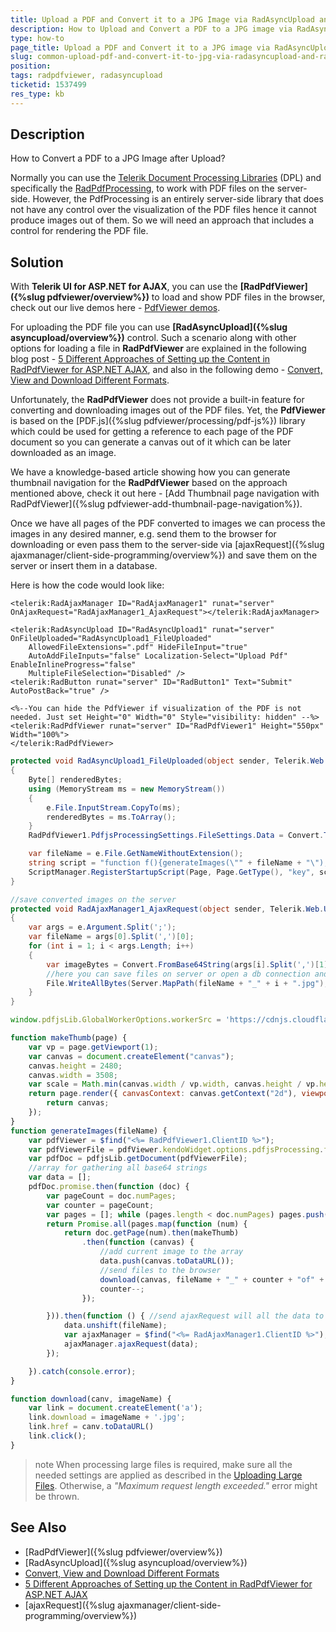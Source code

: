 ```yaml
---
title: Upload a PDF and Convert it to a JPG Image via RadAsyncUpload and RadPdfViewer
description: How to Upload and Convert a PDF to a JPG image via RadAsyncUpload and RadPdfViewer
type: how-to
page_title: Upload a PDF and Convert it to a JPG image via RadAsyncUpload and RadPdfViewer
slug: common-upload-pdf-and-convert-it-to-jpg-via-radasyncupload-and-radpdfviewer
position: 
tags: radpdfviewer, radasyncupload
ticketid: 1537499
res_type: kb
---
```


## Description

How to Convert a PDF to a JPG Image after Upload?

Normally you can use the [Telerik Document Processing Libraries](https://docs.telerik.com/devtools/document-processing/introduction) (DPL) and specifically the [RadPdfProcessing](https://docs.telerik.com/devtools/document-processing/libraries/radpdfprocessing/overview), to work with PDF files on the server-side. However, the PdfProcessing is an entirely server-side library that does not have any control over the visualization of the PDF files hence it cannot produce images out of them. So we will need an approach that includes a control for rendering the PDF file.

## Solution

With **Telerik UI for ASP.NET for AJAX**, you can use the **[RadPdfViewer]({%slug pdfviewer/overview%})** to load and show PDF files in the browser, check out our live demos here - [PdfViewer demos](https://demos.telerik.com/aspnet-ajax/pdfviewer/overview/defaultcs.aspx). 

For uploading the PDF file you can use **[RadAsyncUpload]({%slug asyncupload/overview%})** control. Such a scenario along with other options for loading a file in **RadPdfViewer** are explained in the following blog post - [5 Different Approaches of Setting up the Content in RadPdfViewer for ASP.NET AJAX](https://www.telerik.com/blogs/5-different-approaches-setting-up-content-radpdfviewer-aspnet-ajax#file-from-filestream), and also in the following demo - [Convert, View and Download Different Formats](https://demos.telerik.com/aspnet-ajax/pdfviewer/applicationscenarios/dplintegration/defaultcs.aspx).

Unfortunately, the **RadPdfViewer** does not provide a built-in feature for converting and downloading images out of the PDF files. Yet, the **PdfViewer** is based on the [PDF.js]({%slug pdfviewer/processing/pdf-js%}) library which could be used for getting a reference to each page of the PDF document so you can generate a canvas out of it which can be later downloaded as an image.

We have a knowledge-based article showing how you can generate thumbnail navigation for the **RadPdfViewer** based on the approach mentioned above, check it out here - [Add Thumbnail page navigation with RadPdfViewer]({%slug pdfviewer-add-thumbnail-page-navigation%}).

Once we have all pages of the PDF converted to images we can process the images in any desired manner, e.g. send them to the browser for downloading or even pass them to the server-side via [ajaxRequest]({%slug ajaxmanager/client-side-programming/overview%}) and save them on the server or insert them in a database.

Here is how the code would look like:

````ASPX
<telerik:RadAjaxManager ID="RadAjaxManager1" runat="server" OnAjaxRequest="RadAjaxManager1_AjaxRequest"></telerik:RadAjaxManager>

<telerik:RadAsyncUpload ID="RadAsyncUpload1" runat="server" OnFileUploaded="RadAsyncUpload1_FileUploaded"
    AllowedFileExtensions=".pdf" HideFileInput="true"
    AutoAddFileInputs="false" Localization-Select="Upload Pdf" EnableInlineProgress="false"
    MultipleFileSelection="Disabled" />
<telerik:RadButton runat="server" ID="RadButton1" Text="Submit" AutoPostBack="true" />

<%--You can hide the PdfViewer if visualization of the PDF is not needed. Just set Height="0" Width="0" Style="visibility: hidden" --%>
<telerik:RadPdfViewer runat="server" ID="RadPdfViewer1" Height="550px" Width="100%">
</telerik:RadPdfViewer>
````

````C#
protected void RadAsyncUpload1_FileUploaded(object sender, Telerik.Web.UI.FileUploadedEventArgs e)
{
    Byte[] renderedBytes;
    using (MemoryStream ms = new MemoryStream())
    {
        e.File.InputStream.CopyTo(ms);
        renderedBytes = ms.ToArray();
    }
    RadPdfViewer1.PdfjsProcessingSettings.FileSettings.Data = Convert.ToBase64String(renderedBytes);

    var fileName = e.File.GetNameWithoutExtension();
    string script = "function f(){generateImages(\"" + fileName + "\"); Sys.Application.remove_load(f);}Sys.Application.add_load(f);";
    ScriptManager.RegisterStartupScript(Page, Page.GetType(), "key", script, true);
}

//save converted images on the server
protected void RadAjaxManager1_AjaxRequest(object sender, Telerik.Web.UI.AjaxRequestEventArgs e)
{
    var args = e.Argument.Split(';');
    var fileName = args[0].Split(',')[0];
    for (int i = 1; i < args.Length; i++)
    {
        var imageBytes = Convert.FromBase64String(args[i].Split(',')[1]);
        //here you can save files on server or open a db connection and insert the files in a database
        File.WriteAllBytes(Server.MapPath(fileName + "_" + i + ".jpg"), imageBytes);
    }
}
````

````JavaScript
window.pdfjsLib.GlobalWorkerOptions.workerSrc = 'https://cdnjs.cloudflare.com/ajax/libs/pdf.js/2.2.2/pdf.worker.js';

function makeThumb(page) {
    var vp = page.getViewport(1);
    var canvas = document.createElement("canvas");
    canvas.height = 2480;
    canvas.width = 3508;
    var scale = Math.min(canvas.width / vp.width, canvas.height / vp.height);
    return page.render({ canvasContext: canvas.getContext("2d"), viewport: page.getViewport(scale) }).promise.then(function () {
        return canvas;
    });
}
function generateImages(fileName) {
    var pdfViewer = $find("<%= RadPdfViewer1.ClientID %>");
    var pdfViewerFile = pdfViewer.kendoWidget.options.pdfjsProcessing.file;
    var pdfDoc = pdfjsLib.getDocument(pdfViewerFile);
    //array for gathering all base64 strings
    var data = [];
    pdfDoc.promise.then(function (doc) {
        var pageCount = doc.numPages;
        var counter = pageCount;
        var pages = []; while (pages.length < doc.numPages) pages.push(pages.length + 1);
        return Promise.all(pages.map(function (num) {
            return doc.getPage(num).then(makeThumb)
                .then(function (canvas) {
                    //add current image to the array
                    data.push(canvas.toDataURL());
                    //send files to the browser
                    download(canvas, fileName + "_" + counter + "of" + pageCount);
                    counter--;
                });

        })).then(function () { //send ajaxRequest will all the data to the server
            data.unshift(fileName);
            var ajaxManager = $find("<%= RadAjaxManager1.ClientID %>");
            ajaxManager.ajaxRequest(data);
        });

    }).catch(console.error);
}

function download(canv, imageName) {
    var link = document.createElement('a');
    link.download = imageName + '.jpg';
    link.href = canv.toDataURL()
    link.click();
}
````

>note When processing large files is required, make sure all the needed settings are applied as described in the [Uploading Large Files](https://docs.telerik.com/devtools/aspnet-ajax/controls/asyncupload/functionality/uploading-large-files). Otherwise, a *"Maximum request length exceeded."* error might be thrown.


## See Also

 * [RadPdfViewer]({%slug pdfviewer/overview%})
 * [RadAsyncUpload]({%slug asyncupload/overview%})
 * [Convert, View and Download Different Formats](https://demos.telerik.com/aspnet-ajax/pdfviewer/applicationscenarios/dplintegration/defaultcs.aspx)
 * [5 Different Approaches of Setting up the Content in RadPdfViewer for ASP.NET AJAX](https://www.telerik.com/blogs/5-different-approaches-setting-up-content-radpdfviewer-aspnet-ajax#file-from-filestream)
 * [ajaxRequest]({%slug ajaxmanager/client-side-programming/overview%})

